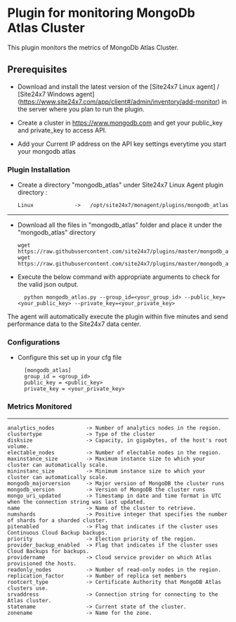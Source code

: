 Plugin for monitoring MongoDb Atlas Cluster
==============================================

This plugin monitors the metrics of MongoDb Atlas Cluster.

## Prerequisites

- Download and install the latest version of the [Site24x7 Linux agent] / [Site24x7 Windows agent] (https://www.site24x7.com/app/client#/admin/inventory/add-monitor) in the server where you plan to run the plugin. 
		
- Create a cluster in https://www.mongodb.com and get your public_key and private_key to access API.

- Add your Current IP address on the API key settings everytime you start your mongodb atlas

### Plugin Installation  

- Create a directory "mongodb_atlas" under Site24x7 Linux Agent plugin directory : 

      Linux             ->   /opt/site24x7/monagent/plugins/mongodb_atlas

---
      
- Download all the files in "mongodb_atlas" folder and place it under the "mongodb_atlas" directory

	  wget https://raw.githubusercontent.com/site24x7/plugins/master/mongodb_atlas/mongodb_atlas.py
	  wget https://raw.githubusercontent.com/site24x7/plugins/master/mongodb_atlas/mongodb_atlas.cfg

- Execute the below command with appropriate arguments to check for the valid json output.  

		python mongodb_atlas.py --group_id=<your_group_id> --public_key=<your_public_key> --private_key=<your_private_key>


The agent will automatically execute the plugin within five minutes and send performance data to the Site24x7 data center.


### Configurations

- Configure this set up in your cfg file 
                
		[mongodb_atlas]
		group_id = <group_id> 
		public_key = <public_key>
		private_key = <your_private_key>

### Metrics Monitored


---

	analytics_nodes          ->	Number of analytics nodes in the region.
	clustertype              ->	Type of the cluster
	disksize                 ->	Capacity, in gigabytes, of the host's root volume. 
	electable_nodes          ->	Number of electable nodes in the region.
	maxinstance_size         ->	Maximum instance size to which your cluster can automatically scale.
	mininstanc_size          ->	Minimum instance size to which your cluster can automatically scale.
	mongodb_majorversion     ->	Major version of MongoDB the cluster runs
	mongodb_version          ->	Version of MongoDB the cluster runs
	mongo_uri_updated        ->	Timestamp in date and time format in UTC when the connection string was last updated. 
	name                     ->	Name of the cluster to retrieve.
	numshards                ->	Positive integer that specifies the number of shards for a sharded cluster.
	pitenabled               ->	Flag that indicates if the cluster uses Continuous Cloud Backup backups.
	priority                 ->	Election priority of the region. 
	provider_backup_enabled  ->	Flag that indicates if the cluster uses Cloud Backups for backups.
	providername             ->	Cloud service provider on which Atlas provisioned the hosts.
	readonly_nodes           ->	Number of read-only nodes in the region.
	replication_factor       ->	Number of replica set members
	rootcert_type            ->	Certificate Authority that MongoDB Atlas clusters use.
	srvaddress               ->	Connection string for connecting to the Atlas cluster. 
	statename                ->	Current state of the cluster. 
	zonename                 ->	Name for the zone.
